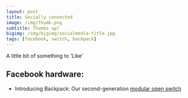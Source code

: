 ```yaml
---
layout: post
title: Socially connected
image: /img/thumb.png
subtitle: Thumbs up?
bigimg: /img/bigimg/socialmedia-title.jpg
tags: [facebook, switch, backpack]
---
```


A little bit of something to ‘Like’

 
## Facebook hardware:

* Introducing Backpack: Our second-generation [modular open switch](https://code.facebook.com/posts/864213503715814)
